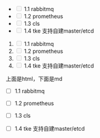 
<ul>
<li class="task-list-item"><input type="checkbox" disabled=""> 1.1 rabbitmq</li>
<li class="task-list-item"><input type="checkbox" disabled=""> 1.2 prometheus</li>
<li class="task-list-item"><input type="checkbox" disabled=""> 1.3 cls</li>
<li class="task-list-item"><input type="checkbox" disabled=""> 1.4 tke 支持自建master/etcd</li>
</ul>
<ol>
<li class="task-list-item"><input type="checkbox" disabled=""> 1.1 rabbitmq</li>
<li class="task-list-item"><input type="checkbox" disabled=""> 1.2 prometheus</li>
<li class="task-list-item"><input type="checkbox" disabled=""> 1.3 cls</li>
<li class="task-list-item"><input type="checkbox" disabled=""> 1.4 tke 支持自建master/etcd</li>
</ol>


上面是html，下面是md

- [ ] 1.1 rabbitmq
- [ ] 1.2 prometheus
- [ ] 1.3 cls
- [ ] 1.4 tke 支持自建master/etcd


